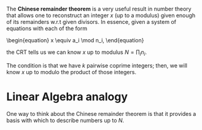 The **Chinese remainder theorem** is a very useful result in number theory that allows one to reconstruct an integer $x$ (up to a modulus) given enough of its remainders w.r.t given divisors. In essence, given a system of equations with each of the form

\begin{equation}
x \equiv a_i \mod n_i,
\end{equation}

the CRT tells us we can know $x$ up to modulus $N = \prod_i n_i$.

The condition is that we have $k$ pairwise coprime integers; then, we will know $x$ up to modulo the product of those integers.

# Linear Algebra analogy

One way to think about the Chinese remainder theorem is that it provides a basis with which to describe numbers up to $N$.
